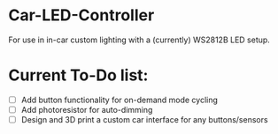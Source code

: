 # Car-LED-Controller
For use in in-car custom lighting with a (currently) WS2812B LED setup.


# Current To-Do list:
- [ ] Add button functionality for on-demand mode cycling
- [ ] Add photoresistor for auto-dimming
- [ ] Design and 3D print a custom car interface for any buttons/sensors
